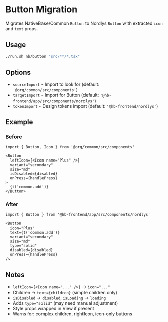# Button Migration

Migrates NativeBase/Common `Button` to Nordlys `Button` with extracted `icon` and `text` props.

## Usage

```bash
./run.sh nb/button "src/**/*.tsx"
```

## Options

- `sourceImport` - Import to look for (default: `'@org/common/src/components'`)
- `targetImport` - Import for Button (default: `'@hb-frontend/app/src/components/nordlys'`)
- `tokenImport` - Design tokens import (default: `'@hb-frontend/nordlys'`)

## Example

### Before

```tsx
import { Button, Icon } from '@org/common/src/components'

<Button
  leftIcon={<Icon name="Plus" />}
  variant="secondary"
  size="md"
  isDisabled={disabled}
  onPress={handlePress}
>
  {t('common.add')}
</Button>
```

### After

```tsx
import { Button } from '@hb-frontend/app/src/components/nordlys'

<Button
  icon="Plus"
  text={t('common.add')}
  variant="secondary"
  size="md"
  type="solid"
  disabled={disabled}
  onPress={handlePress}
/>
```

## Notes

- `leftIcon={<Icon name="..." />}` → `icon="..."`
- Children → `text={children}` (simple children only)
- `isDisabled` → `disabled`, `isLoading` → `loading`
- Adds `type="solid"` (may need manual adjustment)
- Style props wrapped in View if present
- Warns for: complex children, rightIcon, icon-only buttons
